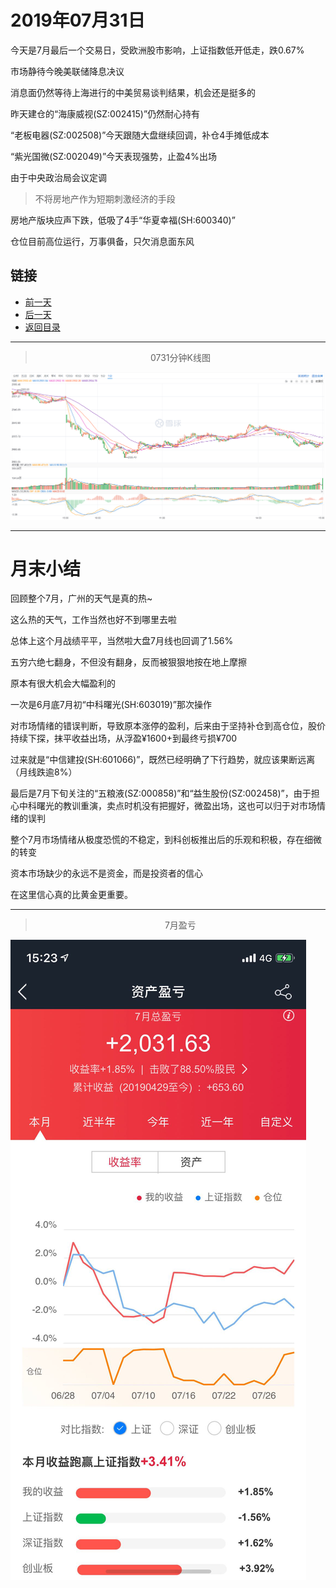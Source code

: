 # 2019年07月31日

今天是7月最后一个交易日，受欧洲股市影响，上证指数低开低走，跌0.67%

市场静待今晚美联储降息决议

消息面仍然等待上海进行的中美贸易谈判结果，机会还是挺多的

昨天建仓的“海康威视(SZ:002415)”仍然耐心持有

“老板电器(SZ:002508)”今天跟随大盘继续回调，补仓4手摊低成本

“紫光国微(SZ:002049)”今天表现强势，止盈4%出场

由于中央政治局会议定调

> 不将房地产作为短期刺激经济的手段

房地产版块应声下跌，低吸了4手“华夏幸福(SH:600340)”

仓位目前高位运行，万事俱备，只欠消息面东风




## 链接

- [前一天](https://github.com/gdoggy/investment-diary/blob/master/2019/0730.md)
- [后一天](https://github.com/gdoggy/investment-diary/blob/master/2019/0801.md)
- [返回目录](https://github.com/gdoggy/investment-diary)

------

> <center>0731分钟K线图</center>

![K minute](https://github.com/gdoggy/investment-diary/blob/master/2019/RunChart/0731.png)


---

# 月末小结

回顾整个7月，广州的天气是真的热~

这么热的天气，工作当然也好不到哪里去啦

总体上这个月战绩平平，当然啦大盘7月线也回调了1.56%

五穷六绝七翻身，不但没有翻身，反而被狠狠地按在地上摩擦

原本有很大机会大幅盈利的

一次是6月底7月初“中科曙光(SH:603019)”那次操作

对市场情绪的错误判断，导致原本涨停的盈利，后来由于坚持补仓到高仓位，股价持续下探，抹平收益出场，从浮盈¥1600+到最终亏损¥700

过来就是“中信建投(SH:601066)”，既然已经明确了下行趋势，就应该果断远离（月线跌逾8%）

最后是7月下旬关注的“五粮液(SZ:000858)”和“益生股份(SZ:002458)”，由于担心中科曙光的教训重演，卖点时机没有把握好，微盈出场，这也可以归于对市场情绪的误判

整个7月市场情绪从极度恐慌的不稳定，到科创板推出后的乐观和积极，存在细微的转变

资本市场缺少的永远不是资金，而是投资者的信心

在这里信心真的比黄金更重要。


------

> <center>7月盈亏</center>

![K minute](https://github.com/gdoggy/investment-diary/blob/master/2019/RunChart/M7.png)